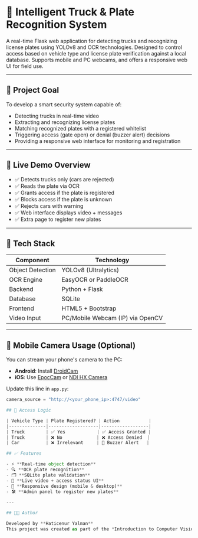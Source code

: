 # 🚛 Intelligent Truck & Plate Recognition System

A real-time Flask web application for detecting trucks and recognizing license plates using YOLOv8 and OCR technologies. Designed to control access based on vehicle type and license plate verification against a local database. Supports mobile and PC webcams, and offers a responsive web UI for field use.

---

## 🎯 Project Goal

To develop a smart security system capable of:

- Detecting trucks in real-time video  
- Extracting and recognizing license plates  
- Matching recognized plates with a registered whitelist  
- Triggering access (gate open) or denial (buzzer alert) decisions  
- Providing a responsive web interface for monitoring and registration  

---

## 📸 Live Demo Overview

- ✅ Detects trucks only (cars are rejected)  
- ✅ Reads the plate via OCR  
- ✅ Grants access if the plate is registered  
- ✅ Blocks access if the plate is unknown  
- ✅ Rejects cars with warning  
- ✅ Web interface displays video + messages  
- ✅ Extra page to register new plates  

---

## 🧠 Tech Stack

| Component         | Technology               |
|------------------|--------------------------|
| Object Detection | YOLOv8 (Ultralytics)     |
| OCR Engine       | EasyOCR or PaddleOCR     |
| Backend          | Python + Flask           |
| Database         | SQLite                   |
| Frontend         | HTML5 + Bootstrap        |
| Video Input      | PC/Mobile Webcam (IP) via OpenCV |

---

## 📱 Mobile Camera Usage (Optional)

You can stream your phone's camera to the PC:

- **Android**: Install [DroidCam](https://www.dev47apps.com/)  
- **iOS**: Use [EpocCam](https://www.elgato.com/en/epoccam) or [NDI HX Camera](https://www.ndi.tv/tools/)

Update this line in `app.py`:

```python
camera_source = "http://<your_phone_ip>:4747/video"

## 🔐 Access Logic

| Vehicle Type | Plate Registered? | Action           |
|--------------|-------------------|------------------|
| Truck        | ✅ Yes            | ✅ Access Granted |
| Truck        | ❌ No             | ❌ Access Denied  |
| Car          | ❌ Irrelevant     | 🔔 Buzzer Alert   |

## ✅ Features

- ⚡ **Real-time object detection**
- 🔍 **OCR plate recognition**
- 🗂️ **SQLite plate validation**
- 🎥 **Live video + access status UI**
- 📱 **Responsive design (mobile & desktop)**
- 🛠️ **Admin panel to register new plates**

---

## 👨‍💻 Author

Developed by **Haticenur Yalman**  
This project was created as part of the *Introduction to Computer Vision* course.




